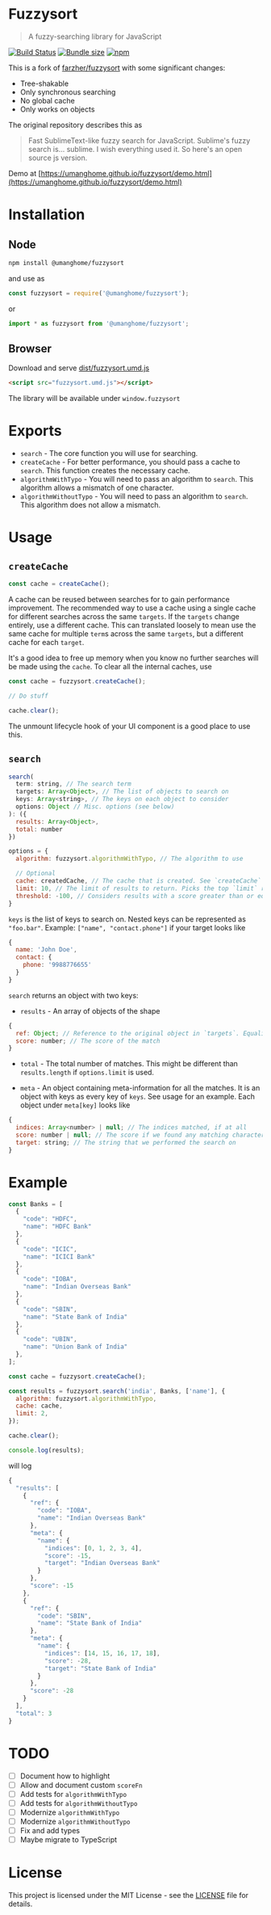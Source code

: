 # Fuzzysort

> A fuzzy-searching library for JavaScript

[![Build Status](https://travis-ci.com/umanghome/fuzzysort.svg?branch=master)](https://travis-ci.com/umanghome/fuzzysort)
[![Bundle size](https://img.shields.io/bundlephobia/minzip/@umanghome/fuzzysort)](https://bundlephobia.com/result?p=@umanghome/fuzzysort)
[![npm](https://img.shields.io/npm/v/@umanghome/fuzzysort)](https://www.npmjs.com/package/@umanghome/fuzzysort)


This is a fork of [farzher/fuzzysort](https://github.com/farzher/fuzzysort) with some significant changes:
- Tree-shakable
- Only synchronous searching
- No global cache
- Only works on objects

The original repository describes this as
> Fast SublimeText-like fuzzy search for JavaScript.
> Sublime's fuzzy search is... sublime. I wish everything used it. So here's an open source js version.

Demo at [https://umanghome.github.io/fuzzysort/demo.html](https://umanghome.github.io/fuzzysort/demo.html)

# Installation

## Node

```sh
npm install @umanghome/fuzzysort
```

and use as

```js
const fuzzysort = require('@umanghome/fuzzysort');
```

or

```js
import * as fuzzysort from '@umanghome/fuzzysort';
```

## Browser

Download and serve [dist/fuzzysort.umd.js](dist/fuzzysort.umd.js)

```html
<script src="fuzzysort.umd.js"></script>
```

The library will be available under `window.fuzzysort`

# Exports 

- `search` - The core function you will use for searching.
- `createCache` - For better performance, you should pass a cache to `search`. This function creates the necessary cache.
- `algorithmWithTypo` - You will need to pass an algorithm to `search`. This algorithm allows a mismatch of one character.
- `algorithmWithoutTypo` - You will need to pass an algorithm to `search`. This algorithm does not allow a mismatch.

# Usage

## `createCache`

```js
const cache = createCache();
```

A cache can be reused between searches for to gain performance improvement. The recommended way to use a cache using a single cache for different searches across the same `targets`. If the `targets` change entirely, use a different cache. This can translated loosely to mean use the same cache for multiple `term`s across the same `targets`, but a different cache for each `target`.

It's a good idea to free up memory when you know no further searches will be made using the `cache`. To clear all the internal caches, use

```js
const cache = fuzzysort.createCache();

// Do stuff

cache.clear();
```


The unmount lifecycle hook of your UI component is a good place to use this.

## `search`

```js
search(
  term: string, // The search term
  targets: Array<Object>, // The list of objects to search on
  keys: Array<string>, // The keys on each object to consider
  options: Object // Misc. options (see below)
): ({
  results: Array<Object>,
  total: number 
})
```

```js
options = {
  algorithm: fuzzysort.algorithmWithTypo, // The algorithm to use

  // Optional
  cache: createdCache, // The cache that is created. See `createCache` usage for details.
  limit: 10, // The limit of results to return. Picks the top `limit` results. Default: 9007199254740991
  threshold: -100, // Considers results with a score greater than or equal to `threshold`. Default: -9007199254740991
}
```


`keys` is the list of keys to search on. Nested keys can be represented as `"foo.bar"`. Example: `["name", "contact.phone"]` if your target looks like
```js
{
  name: 'John Doe',
  contact: {
    phone: '9988776655'
  }
}
```

`search` returns an object with two keys:
- `results` - An array of objects of the shape
```js
{
  ref: Object; // Reference to the original object in `targets`. Equality check will work since this is an object ref.
  score: number; // The score of the match
}
```

- `total` - The total number of matches. This might be different than `results.length` if `options.limit` is used.

- `meta` - An object containing meta-information for all the matches. It is an object with keys as every key of `keys`. See usage for an example. Each object under `meta[key]` looks like
```js
{
  indices: Array<number> | null; // The indices matched, if at all
  score: number | null; // The score if we found any matching characters
  target: string; // The string that we performed the search on
}
```

# Example

```js
const Banks = [
  {
    "code": "HDFC",
    "name": "HDFC Bank"
  },
  {
    "code": "ICIC",
    "name": "ICICI Bank"
  },
  {
    "code": "IOBA",
    "name": "Indian Overseas Bank"
  },
  {
    "code": "SBIN",
    "name": "State Bank of India"
  },
  {
    "code": "UBIN",
    "name": "Union Bank of India"
  },
];

const cache = fuzzysort.createCache();

const results = fuzzysort.search('india', Banks, ['name'], {
  algorithm: fuzzysort.algorithmWithTypo,
  cache: cache,
  limit: 2,
});

cache.clear();

console.log(results);
```

will log

```js
{
  "results": [
    {
      "ref": {
        "code": "IOBA",
        "name": "Indian Overseas Bank"
      },
      "meta": {
        "name": {
          "indices": [0, 1, 2, 3, 4],
          "score": -15,
          "target": "Indian Overseas Bank"
        }
      },
      "score": -15
    },
    {
      "ref": {
        "code": "SBIN",
        "name": "State Bank of India"
      },
      "meta": {
        "name": {
          "indices": [14, 15, 16, 17, 18],
          "score": -28,
          "target": "State Bank of India"
        }
      },
      "score": -28
    }
  ],
  "total": 3
}
```

# TODO

- [ ] Document how to highlight
- [ ] Allow and document custom `scoreFn`
- [ ] Add tests for `algorithmWithTypo`
- [ ] Add tests for `algorithmWithoutTypo`
- [ ] Modernize `algorithmWithTypo`
- [ ] Modernize `algorithmWithoutTypo`
- [ ] Fix and add types
- [ ] Maybe migrate to TypeScript

# License

This project is licensed under the MIT License - see the [LICENSE](LICENSE) file for details.